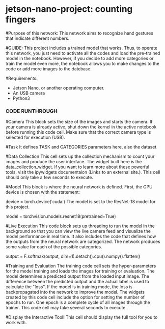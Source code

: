 # jetson-nano-project: counting fingers

#Purpose of this network: This network aims to recognize hand gestures that indicate different numbers.

#GUIDE:
This project includes a trained model that works. Thus, to operate this network, you just need to activate all the codes and load the pre-trained model in the notebook. However, if you decide to add more categories or train the model even more, the notebook allows you to make changes to the code or add more images to the datebase.

#Requirements:
- Jetson Nano, or another operating computer. 
- An USB camera
- Python3

### CODE RUNTHROUGH ###

#Camera
This block sets the size of the images and starts the camera. If your camera is already active, shut down the kernel in the active notebook before running this code cell. Make sure that the correct camera type is selected for execution (USB). 

#Task
It defines TASK and CATEGORIES parameters here, also the dataset. 

#Data Collection
This cell sets up the collection mechanism to count your images and produce the user interface. The widget built here is the data_collection_widget. If you want to learn more about these powerful tools, visit the ipywidgets documentaion (Links to an external site.). This cell should only take a few seconds to execute.

#Model
This block is where the neural network is defined. First, the GPU device is chosen with the statement:

device = torch.device('cuda')
The model is set to the ResNet-18 model for this project. 

model = torchvision.models.resnet18(pretrained=True)

#Live Execution
This code block sets up threading to run the model in the background so that you can view the live camera feed and visualize the model performance in real time. It also includes the code that defines how the outputs from the neural network are categorized. The network produces some value for each of the possible categories. 

output = F.softmax(output, dim=1).detach().cpu().numpy().flatten()


#Training and Evaluation
The training code cell sets the hyper-parameters for the model training and loads the images for training or evaluation. The model determines a predicted output from the loaded input image. The difference between the predicted output and the actual label is used to calculate the "loss". If the model is in training mode, the loss is backpropagated into the network to improve the model. The widgets created by this code cell include the option for setting the number of epochs to run. One epoch is a complete cycle of all images through the trainer. This code cell may take several seconds to execute.


#Display the Interactive Tool!
This cell should display the full tool for you to work with. 

